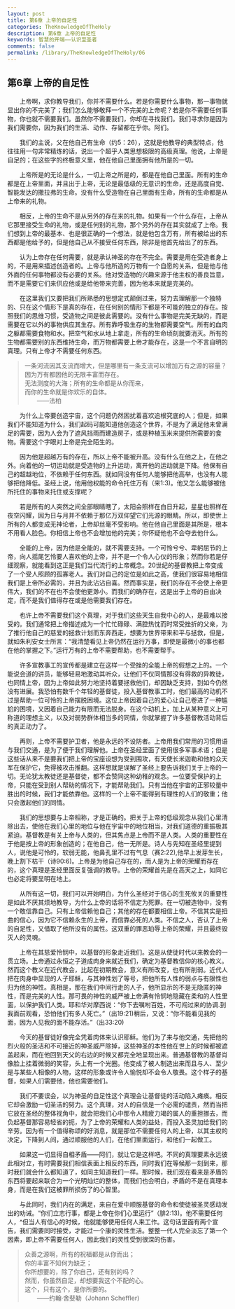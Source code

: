 ```yaml
---
layout: post
title: 第6章 上帝的自足性
categories: TheKnowledgeOfTheHoly
description: 第6章 上帝的自足性
keywords: 智慧的开端——认识至圣者
comments: false
permalink: /library/TheKnowledgeOfTheHoly/06
---
```


## 第6章 上帝的自足性

&emsp;&emsp;上帝啊，求你教导我们，你并不需要什么。若是你需要什么事物，那一事物就显出你的不完美了；我们怎么能够敬拜一个不完美的上帝呢？若是你不需要任何事物，你也就不需要我们。虽然你不需要我们，你却在寻找我们。我们寻求你是因为我们需要你，因为我们的生活、动作、存留都在乎你。阿们。

&emsp;&emsp;我们的主说，父在他自己有生命（约5：26），这就是他教导的典型特点，他往往用一句非常精炼的话，说出一个超乎人类思想极限的高级真理。他说，上帝是自足的；在这些字的终极意义里，他在他自己里面拥有他所是的一切。

&emsp;&emsp;上帝所是的无论是什么，一切上帝之所是的，都是在他自己里面。所有的生命都是在上帝里面，并且出于上帝，无论是最低级的无意识的生命，还是高度自觉、智能发达的撒拉弗的生命。没有什么受造物在自己里面有生命，所有的生命都是从上帝来的礼物。

&emsp;&emsp;相反，上帝的生命不是从另外的存在来的礼物。如果有一个什么存在，上帝从它那里接受生命的礼物，或是任何别的礼物，那个另外的存在其实就成了上帝。我们想到上帝的最基本、也是很正确的一个想法，就是他包含万有，所有被给出的东西都是他给予的，但是他自己从不接受任何东西，除非是他首先给出了的东西。

&emsp;&emsp;认为上帝存在任何需要，就是承认神圣的存在不完全。需要是用在受造者身上的，不是用来描述创造者的。上帝与他所造的万物有一个自愿的关系，但是他与他外面的任何事物都没有必要的关系。他对受造物的兴趣来源于他主权的善良旨意，而不是需要它们来供应他或是给他带来完善，因为他本来就是完美的。

&emsp;&emsp;在这里我们又要把我们所熟悉的思想定式颠倒过来，努力去理解那一个独特的、只在这个情形下是真的存在，在任何别的情形下都是不可能的独立的存在。按照我们的思维习惯，受造物之间是彼此需要的。没有什么事物是完美无缺的，而是需要在它以外的事物供应其生存。所有靠呼吸生存的生物都需要空气。所有的血肉之躯都需要食物和水。把空气和水从地上拿走，所有的生命顷刻就要消灭。所有的生物都需要别的东西维持生命，而万物都需要上帝才能存在，这是一个不言自明的真理。只有上帝才不需要任何东西。

> 一条河流因其支流而增大，但是哪里有一条支流可以增加万有之源的容量？因为万有都因他的无限丰富而存在。<br>
> 无法测度的大海；所有的生命都是从你而来，<br>
> 而你的生命就是你欢乐的自体。<br>
> &emsp;&emsp;——法柏

&emsp;&emsp;为什么上帝要创造宇宙，这个问题仍然困扰着喜欢追根究底的人；但是，如果我们不能知道为什么，我们起码可能知道他创造这个世界，不是为了满足他未曾满足的需要，因为人会为了遮风挡雨而建造房子，或是种植玉米来提供所需要的食物。需要这个字眼对上帝是完全陌生的。

&emsp;&emsp;因为他是超越万有的存在，所以上帝不能被升高。没有什么在他之上，在他之外。向着他的一切运动就是受造物的上升运动，离开他的运动就是下降。他保有自己的超越地位，不依赖于任何东西。就如同没有任何人能够把他高举，也没有人能够把他降低。圣经上说，他用他权能的命令托住万有（来1:3)。他又怎么能够被他所托住的事物来托住或支撑呢？

&emsp;&emsp;若是所有的人突然之间全部眼睛瞎了，太阳会照样在白日升起，星星也照样在夜空闪耀，因为日与月并不依赖于那亿万双仰望它们光源的眼睛。所以，即使世上所有的人都变成无神论者，上帝却丝毫不受影响。他在他自己里面是其所是，根本不用看人脸色。你相信上帝也不会增加他的完美；你怀疑他也不会夺去他什么。

&emsp;&emsp;全能的上帝，因为他是全能的，就不需要支持。一个可怜兮兮、卑躬屈节的上帝，向人摇尾乞怜要人喜欢他的上帝，并不是一个令人心仪的形象；然而你若是仔细观察，就能看到这正是我们当代流行的上帝概念。20世纪的基督教把上帝变成了一个受人照顾的孤寡老人。我们对自己的定位是如此之高，使我们很容易地相信我们是上帝所必需的，并且为此沾沾自喜。然而事实是，我们的存在不会使上帝更伟大，我们的不在也不会使他更渺小。而我们的确存在，这是出于上帝的自由决定，而不是我们值得存在或是他需要我们存在。

&emsp;&emsp;也许上帝不需要我们这个真理，对于我们这些天生自我中心的人，是最难以接受的。我们通常把上帝描述成为一个忙忙碌碌、满腔热忱而时常受挫折的父亲，为了推行他自己的慈爱的拯救计划而东奔西走，想要为世界带来和平与拯救，但是，就如朱利安女士所言：“我清楚看见上帝仍然在运行万事，即使是最微小的事也都在他的掌握之下。”运行万有的上帝不需要帮助，也不需要帮手。

&emsp;&emsp;许多宣教事工的宣传都是建立在这样一个受挫的全能上帝的假想之上的。一个能说会道的讲员，能够轻易地激动其听众，让他们不仅同情那没有得救的异教徒，也同情上帝，因为上帝如此努力地坚持着要拯救他们，却因缺乏支持，到如今仍然没有进展。我恐怕有数千个年轻的基督徒，投入基督教事工时，他们最高的动机不过是帮助一位可怜的上帝摆脱困境。这位上帝因着自己的爱心让自己卷进了一种尴尬的困境，又因着自己能力有限而无法脱身。在这个动机上，加上从某种意义上可称道的理想主义，以及对弱势群体相当多的同情，你就掌握了许多基督教活动背后的真正动力了。

&emsp;&emsp;再则，上帝不需要护卫者，他是永远的不设防者。上帝用我们常用的习惯用语与我们交通，是为了便于我们理解他。上帝在圣经里面了使用很多军事术语；但是这些话从来不是要我们把上帝的宝座设想为受到围攻，有天使长米迦勒和他的众天军在保护它，免得被攻击推翻。这样想就是误解了圣经上要告诉我们关于上帝的一切。无论犹太教徒还是基督徒，都不会赞同这种幼稚的观念。一位要受保护的上帝，只能在受到别人帮助的情况下，才能帮助我们。只有当他在宇宙的正邪较量中胜出的时候，我们才能依靠他。这样的一个上帝不能得到有理性的人们的敬重；他只会激起他们的同情。

&emsp;&emsp;我们的思想要与上帝相称，才是正确的。把关于上帝的低级观念从我们心里清除出去，使他在我们心里的地位与他在宇宙中的地位相当，对我们道德的重振极其紧迫。基督教是有关上帝与人类的，但其焦点是上帝而不是人类。人类的重要性在于他是按上帝的形象创造的；在他自己，他一无所是。诗人与先知在圣经里提到人，说他是可怜的，软弱无能，他鼻孔里不过有气息（赛2:22),他早上发芽生长，晚上割下枯干（诗90:6)。上帝是为他自己存在的，而人是为上帝的荣耀而存在的，这个真理是圣经里面反复强调的教导。上帝的荣耀首先是在高天之上，如同它也必定将要显明在地上。

&emsp;&emsp;从所有这一切，我们可以开始明白，为什么圣经对于信心的生死攸关的重要性是如此不厌其烦地教导，为什么上帝的话将不信定为死罪。在一切被造物中，没有一个敢信靠自己。只有上帝信赖他自己；其他的存在都要相信上帝。不信其实是扭曲的信心，因为它不信赖永生的上帝，而信靠必死的人类。不信之人，否认了上帝的自足性，又借取了他所没有的属性。这双重的罪恶珀辱上帝的荣耀，并且最终毁灭人的灵魂。

&emsp;&emsp;上帝在其慈爱怜悯中，以基督的形象走近我们。这是从使徒时代以来教会的一贯立场。上帝通过永恒之子道成肉身来就近我们，确定为基督教信仰的核心教义。然而这个教义在近代教会，比起在初期教会，意义有所改变，也有所削弱。近代人把在肉身中显现的人子耶稣，与其神性划了等号，把他所有人性的弱点与有限性也归为他的神性。真相是，那在我们中间行走的人子，他所显示的不是无隐匿的神性，而是完美的人性。那可畏的神性的威严被上帝满有怜悯地隐藏在柔和的人性里面，以保护我们人类。耶和华对摩西说：“你下去嘱咐百姓，不可闯过来的协调.到我面前观看，恐怕他们有多人死亡。”（出19:21)稍后，又说：“你不能看见我的面，因为人见我的面不能存活。”（出33:20)

&emsp;&emsp;今天的基督徒好像完全凭着肉体来认识耶稣。他们为了来与他交通，先把他的烈火般的圣洁和不可接近的神圣威严除掉，这些神圣的本性他在世上的时候都被遮盖起来，而在他回到天父的右边的时候又都完全地呈现出来。普通基督教的基督肖像脸上挂着微弱的笑容，头上有一个光圈。他变成了被人制造出来而且与人、至少是与某些人相像的人物，这样的形象或许令人愉悦却不会令人敬畏。这个样子的基督，如果人们需要他，他也需要他们。

&emsp;&emsp;我们不要误会，以为神圣的自足性这个真理会让基督徒的活动陷入瘫痪。相反它却会激励一切圣洁的努力。这个真理，对人的自信是一个必需的谴责，然而当把它放在圣经的整体视角中，就会把我们心中那令人精疲力竭的属人的重担挪去，而负起基督那容易轻省的扼，为了上帝的荣耀和人类的益处，而投入圣灵加给我们的辛劳。因为有一个值得称颂的好消息，就是那位不需要任何人的上帝，以其主权的决定，下降到人间，通过顺服他的人们，在他们里面运行，和他们一起做工。

&emsp;&emsp;如果这一切显得自相矛盾——阿们，就让它是这样吧。不同的真理要素永远彼此相对立，有时需要我们相信表面上相反的东西，同时我们在等候那一刻到来，那时我们就会什么都知道了，如同主知道我们一样。那时候，我们现在看来是矛盾的东西将要起来联合为一个光明灿烂的整体，而我们也会明白，矛盾的不是在真理本身，而是在我们这被罪所损伤了的心智里。

&emsp;&emsp;与此同时，我们内在的满足，来自在爱中顺服基督的命令和使徒被圣灵感动发出的劝诫。“你们立志行事，都是上帝在你们心里运行”（腓2:13)。他不需要任何人，^但当人有信心的时候，他就能够使用任何人来工作。这句话里面有两个宣告，我们需要同时接受，才能过一个康的灵性生活。整整一代人完全淡忘了第一个因素，即上帝不需要任何人，因此我们的灵性受到很深的伤害。

> 众善之源啊，所有的祝福都是从你而出；<br>
> 你的丰富不知何为缺乏；<br>
> 你所想要的，除了你自己，还有别的吗？<br>
> 然而，你虽然自足，却想要我这个不配的心。<br>
> 这个，只有这个，是你所要的。<br>
> &emsp;&emsp;——约翰·舍斐勒（Johann Scheffler)
